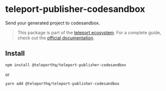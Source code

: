 # teleport-publisher-codesandbox

Send your generated project to codesandbox.

> This package is part of the [teleport ecosystem](https://github.com/teleporthq/teleport-code-generators). For a complete guide, check out the [official documentation](https://docs.teleporthq.io/).

## Install
```bash
npm install @teleporthq/teleport-publisher-codesandbox
```
or
```bash
yarn add @teleporthq/teleport-publisher-codesandbox
```
